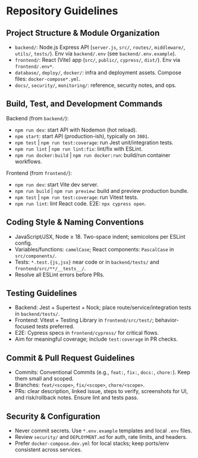 # Repository Guidelines

## Project Structure & Module Organization
- `backend/`: Node.js Express API (`server.js`, `src/`, `routes/`, `middleware/`, `utils/`, `tests/`). Env via `backend/.env` (see `backend/.env.example`).
- `frontend/`: React (Vite) app (`src/`, `public/`, `cypress/`, `dist/`). Env via `frontend/.env*`.
- `database/`, `deploy/`, `docker/`: infra and deployment assets. Compose files: `docker-compose*.yml`.
- `docs/`, `security/`, `monitoring/`: reference, security notes, and ops.

## Build, Test, and Development Commands
Backend (from `backend/`):
- `npm run dev`: start API with Nodemon (hot reload).
- `npm start`: start API (production-ish), typically on `3001`.
- `npm test` | `npm run test:coverage`: run Jest unit/integration tests.
- `npm run lint` | `npm run lint:fix`: lint/fix with ESLint.
- `npm run docker:build` | `npm run docker:run`: build/run container workflows.

Frontend (from `frontend/`):
- `npm run dev`: start Vite dev server.
- `npm run build` | `npm run preview`: build and preview production bundle.
- `npm test` | `npm run test:coverage`: run Vitest tests.
- `npm run lint`: lint React code. E2E: `npx cypress open`.

## Coding Style & Naming Conventions
- JavaScript/JSX, Node ≥ 18. Two-space indent; semicolons per ESLint config.
- Variables/functions: `camelCase`; React components: `PascalCase` in `src/components/`.
- Tests: `*.test.{js,jsx}` near code or in `backend/tests/` and `frontend/src/**/__tests__/`.
- Resolve all ESLint errors before PRs.

## Testing Guidelines
- Backend: Jest + Supertest + Nock; place route/service/integration tests in `backend/tests/`.
- Frontend: Vitest + Testing Library in `frontend/src/test/`; behavior-focused tests preferred.
- E2E: Cypress specs in `frontend/cypress/` for critical flows.
- Aim for meaningful coverage; include `test:coverage` in PR checks.

## Commit & Pull Request Guidelines
- Commits: Conventional Commits (e.g., `feat:`, `fix:`, `docs:`, `chore:`). Keep them small and scoped.
- Branches: `feat/<scope>`, `fix/<scope>`, `chore/<scope>`.
- PRs: clear description, linked issue, steps to verify, screenshots for UI, and risk/rollback notes. Ensure lint and tests pass.

## Security & Configuration
- Never commit secrets. Use `*.env.example` templates and local `.env` files.
- Review `security/` and `DEPLOYMENT.md` for auth, rate limits, and headers.
- Prefer `docker-compose.dev.yml` for local stacks; keep ports/env consistent across services.

